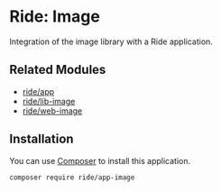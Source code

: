 # Ride: Image

Integration of the image library with a Ride application.

## Related Modules 

- [ride/app](https://github.com/all-ride/ride-app)
- [ride/lib-image](https://github.com/all-ride/ride-lib-image)
- [ride/web-image](https://github.com/all-ride/ride-web-image)

## Installation

You can use [Composer](http://getcomposer.org) to install this application.

```
composer require ride/app-image
```
